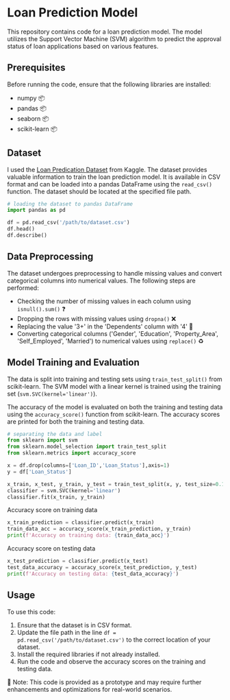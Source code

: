 
# Loan Prediction Model

This repository contains code for a loan prediction model. The model utilizes the Support Vector Machine (SVM) algorithm to predict the approval status of loan applications based on various features.

## Prerequisites

Before running the code, ensure that the following libraries are installed:

- numpy 📦
- pandas 📦
- seaborn 📦
- scikit-learn 📦

## Dataset

I used the [Loan Predication Dataset](https://www.kaggle.com/datasets/ninzaami/loan-predication) from Kaggle. The dataset provides valuable information to train the loan prediction model. It is available in CSV format and can be loaded into a pandas DataFrame using the `read_csv()` function. The dataset should be located at the specified file path.

```python
# loading the dataset to pandas DataFrame
import pandas as pd

df = pd.read_csv('/path/to/dataset.csv')
df.head()
df.describe()
```

## Data Preprocessing

The dataset undergoes preprocessing to handle missing values and convert categorical columns into numerical values. The following steps are performed:

- Checking the number of missing values in each column using `isnull().sum()` ❓
- Dropping the rows with missing values using `dropna()` ❌
- Replacing the value '3+' in the 'Dependents' column with '4' 🔢
- Converting categorical columns ('Gender', 'Education', 'Property_Area', 'Self_Employed', 'Married') to numerical values using `replace()` ♻️

## Model Training and Evaluation

The data is split into training and testing sets using `train_test_split()` from scikit-learn. The SVM model with a linear kernel is trained using the training set (`svm.SVC(kernel='linear')`).

The accuracy of the model is evaluated on both the training and testing data using the `accuracy_score()` function from scikit-learn. The accuracy scores are printed for both the training and testing data.

```python
# separating the data and label
from sklearn import svm
from sklearn.model_selection import train_test_split
from sklearn.metrics import accuracy_score

x = df.drop(columns=['Loan_ID','Loan_Status'],axis=1)
y = df['Loan_Status']

x_train, x_test, y_train, y_test = train_test_split(x, y, test_size=0.1, stratify=y, random_state=42)
classifier = svm.SVC(kernel='linear')
classifier.fit(x_train, y_train)
```

Accuracy score on training data
```python
x_train_prediction = classifier.predict(x_train)
train_data_acc = accuracy_score(x_train_prediction, y_train)
print(f'Accuracy on training data: {train_data_acc}')
```

Accuracy score on testing data
```python
x_test_prediction = classifier.predict(x_test)
test_data_accuracy = accuracy_score(x_test_prediction, y_test)
print(f'Accuracy on testing data: {test_data_accuracy}')
```

## Usage

To use this code:

1. Ensure that the dataset is in CSV format.
2. Update the file path in the line `df = pd.read_csv('/path/to/dataset.csv')` to the correct location of your dataset.
3. Install the required libraries if not already installed.
4. Run the code and observe the accuracy scores on the training and testing data.

🚨 Note: This code is provided as a prototype and may require further enhancements and optimizations for real-world scenarios.
